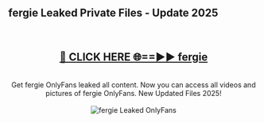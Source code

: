 <h2>fergie Leaked Private Files - Update 2025</h2>
<br>
<div align="center">
<h2><a href="https://cliphot.my.id/fergie" rel="nofollow">🔴 CLICK HERE 🌐==►► fergie</a></h2>
<br>
Get fergie OnlyFans leaked all content. Now you can access all videos and pictures of fergie OnlyFans. New Updated Files 2025!
<br>
<br>
<a href="https://cliphot.my.id/fergie" rel="nofollow" data-target="animated-image.originalLink"><img src="https://i.ibb.co.com/WyWwxjT/player-gif2.gif" alt="fergie Leaked OnlyFans" style="max-width: 100%; display: inline-block;" data-target="animated-image.originalImage"></a>
</div>
<br>